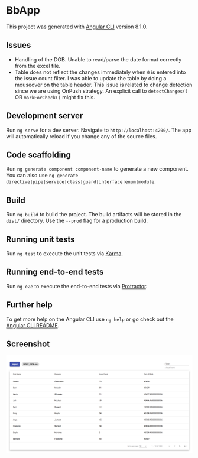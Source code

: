 # BbApp

This project was generated with [Angular CLI](https://github.com/angular/angular-cli) version 8.1.0.

## Issues

- Handling of the DOB. Unable to read/parse the date format correctly from the excel file.
- Table does not reflect the changes immediately when `0` is entered into the issue count filter. I was able to update the table by doing a mouseover on the table header. This issue is related to change detection since we are using OnPush strategy. An explicit call to `detectChanges()` OR `markForCheck()` might fix this.

## Development server

Run `ng serve` for a dev server. Navigate to `http://localhost:4200/`. The app will automatically reload if you change any of the source files.

## Code scaffolding

Run `ng generate component component-name` to generate a new component. You can also use `ng generate directive|pipe|service|class|guard|interface|enum|module`.

## Build

Run `ng build` to build the project. The build artifacts will be stored in the `dist/` directory. Use the `--prod` flag for a production build.

## Running unit tests

Run `ng test` to execute the unit tests via [Karma](https://karma-runner.github.io).

## Running end-to-end tests

Run `ng e2e` to execute the end-to-end tests via [Protractor](http://www.protractortest.org/).

## Further help

To get more help on the Angular CLI use `ng help` or go check out the [Angular CLI README](https://github.com/angular/angular-cli/blob/master/README.md).

## Screenshot

![Overview of the application](screenshot.png)

